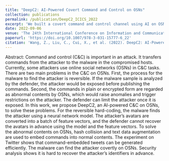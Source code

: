 ```yaml
---
title: "DeepC2: AI-Powered Covert Command and Control on OSNs"
collection: publications
permalink: /publication/DeepC2_ICICS_2022
excerpt: 'We built a covert command and control channel using AI on OSNs.'
date: 2022-09-06
venue: 'The 24th International Conference on Information and Communications Security (ICICS 2022)'
paperurl: 'https://doi.org/10.1007/978-3-031-15777-6_22'
citation: 'Wang, Z., Liu, C., Cui, X., et al. (2022). DeepC2: AI-Powered Covert Command and Control on OSNs. In: Alcaraz, C., Chen, L., Li, S., Samarati, P. (eds) Information and Communications Security. ICICS 2022. Lecture Notes in Computer Science, vol 13407. Springer, Cham. https://doi.org/10.1007/978-3-031-15777-6_22  ([BIB](/files/DeepC2_springer.bib))'
---
```


Abstract: Command and control (C&C) is important in an attack. It transfers commands from the attacker to the malware in the compromised hosts. Currently, some attackers use online social networks (OSNs) in C&C tasks. There are two main problems in the C&C on OSNs. First, the process for the malware to find the attacker is reversible. If the malware sample is analyzed by the defender, the attacker would be exposed before publishing the commands. Second, the commands in plain or encrypted form are regarded as abnormal contents by OSNs, which would raise anomalies and trigger restrictions on the attacker. The defender can limit the attacker once it is exposed. In this work, we propose DeepC2, an AI-powered C&C on OSNs, to solve these problems. For the reversible hard-coding, the malware finds the attacker using a neural network model. The attacker’s avatars are converted into a batch of feature vectors, and the defender cannot recover the avatars in advance using the model and the feature vectors. To solve the abnormal contents on OSNs, hash collision and text data augmentation are used to embed commands into normal contents. The experiment on Twitter shows that command-embedded tweets can be generated efficiently. The malware can find the attacker covertly on OSNs. Security analysis shows it is hard to recover the attacker’s identifiers in advance.
